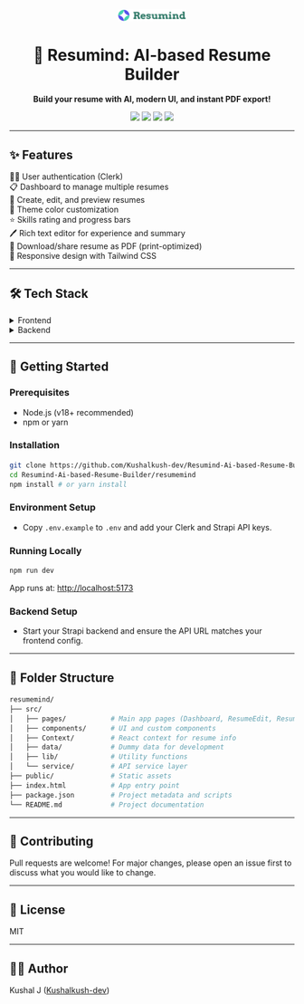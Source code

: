 
<div align="center">
	<img src="public/logo.svg" alt="Resumind Logo" width="120" />
	<h1 align="center">🚀 Resumind: AI-based Resume Builder</h1>
	<p align="center">
		<b>Build your resume with AI, modern UI, and instant PDF export!</b>
	</p>
	<p align="center">
		<a href="https://react.dev" target="_blank"><img src="https://img.shields.io/badge/React-19-blue?logo=react" /></a>
		<a href="https://vitejs.dev" target="_blank"><img src="https://img.shields.io/badge/Vite-4.0-purple?logo=vite" /></a>
		<a href="https://tailwindcss.com" target="_blank"><img src="https://img.shields.io/badge/TailwindCSS-4.0-06b6d4?logo=tailwindcss" /></a>
		<a href="https://strapi.io" target="_blank><img src="https://img.shields.io/badge/Strapi-Backend-8e44ad?logo=strapi" /></a>
		<img src="https://img.shields.io/badge/License-MIT-green" />
	</p>
</div>

---

## ✨ Features

🧑‍💻 User authentication (Clerk)<br>
📋 Dashboard to manage multiple resumes<br>
📝 Create, edit, and preview resumes<br>
🎨 Theme color customization<br>
⭐ Skills rating and progress bars<br>
🖊️ Rich text editor for experience and summary<br>
📄 Download/share resume as PDF (print-optimized)<br>
📱 Responsive design with Tailwind CSS<br>

---

## 🛠️ Tech Stack

<details>
	<summary>Frontend</summary>
	<ul>
		<li>⚛️ React 19</li>
		<li>⚡ Vite</li>
		<li>🎨 Tailwind CSS</li>
		<li>🔑 Clerk (authentication)</li>
		<li>🔗 Axios (API calls)</li>
		<li>🖼️ Lucide React (icons)</li>
		<li>🔔 Sonner (notifications)</li>
	</ul>
</details>

<details>
	<summary>Backend</summary>
	<ul>
		<li>🚀 Strapi (API & Server)</li>
    <li>🚀 Neon Postgress (Database)</li>

	</ul>
</details>

---

## 🚦 Getting Started

### Prerequisites
- Node.js (v18+ recommended)
- npm or yarn

### Installation
```bash
git clone https://github.com/Kushalkush-dev/Resumind-Ai-based-Resume-Builder.git
cd Resumind-Ai-based-Resume-Builder/resumemind
npm install # or yarn install
```

### Environment Setup
- Copy `.env.example` to `.env` and add your Clerk and Strapi API keys.

### Running Locally
```bash
npm run dev
```
App runs at: [http://localhost:5173](http://localhost:5173)

### Backend Setup
- Start your Strapi backend and ensure the API URL matches your frontend config.

---

## 📁 Folder Structure

```bash
resumemind/
├── src/
│   ├── pages/           # Main app pages (Dashboard, ResumeEdit, ResumeView, Home)
│   ├── components/      # UI and custom components
│   ├── Context/         # React context for resume info
│   ├── data/            # Dummy data for development
│   ├── lib/             # Utility functions
│   └── service/         # API service layer
├── public/              # Static assets
├── index.html           # App entry point
├── package.json         # Project metadata and scripts
└── README.md            # Project documentation
```

---

## 🤝 Contributing

Pull requests are welcome! For major changes, please open an issue first to discuss what you would like to change.

---

## 📜 License

MIT

---

## 👨‍💻 Author

Kushal J ([Kushalkush-dev](https://github.com/Kushalkush-dev))
